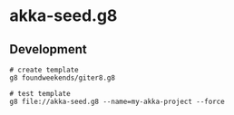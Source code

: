 # akka-seed.g8

## Development

```
# create template
g8 foundweekends/giter8.g8

# test template
g8 file://akka-seed.g8 --name=my-akka-project --force
```

